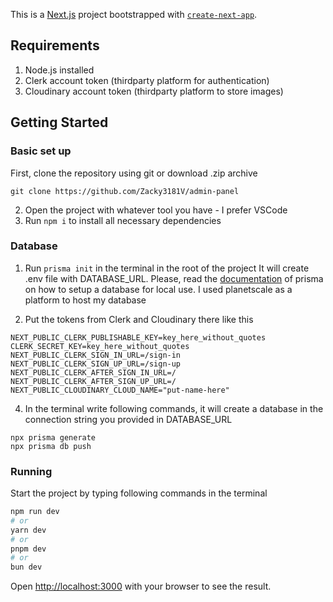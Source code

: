 This is a [Next.js](https://nextjs.org/) project bootstrapped with [`create-next-app`](https://github.com/vercel/next.js/tree/canary/packages/create-next-app).
## Requirements
1. Node.js installed
2. Clerk account token (thirdparty platform for authentication)
3. Cloudinary account token (thirdparty platform to store images)
## Getting Started
### Basic set up
First, clone the repository using git or download .zip archive
```
git clone https://github.com/Zacky3181V/admin-panel
```
2. Open the project with whatever tool you have - I prefer VSCode  
3. Run ```npm i``` to install all necessary dependencies


### Database
1. Run ```prisma init``` in the terminal in the root of the project
It will create .env file with DATABASE_URL. Please, read the [documentation](https://www.prisma.io/docs/getting-started/setup-prisma/start-from-scratch/relational-databases/connect-your-database-node-postgresql) of prisma on how to setup a database for local use. I used planetscale as a platform to host my database

2. Put the tokens from Clerk and Cloudinary there like this
```
NEXT_PUBLIC_CLERK_PUBLISHABLE_KEY=key_here_without_quotes
CLERK_SECRET_KEY=key_here_without_quotes
NEXT_PUBLIC_CLERK_SIGN_IN_URL=/sign-in 
NEXT_PUBLIC_CLERK_SIGN_UP_URL=/sign-up 
NEXT_PUBLIC_CLERK_AFTER_SIGN_IN_URL=/
NEXT_PUBLIC_CLERK_AFTER_SIGN_UP_URL=/
NEXT_PUBLIC_CLOUDINARY_CLOUD_NAME="put-name-here"
```

4. In the terminal write following commands, it will create a database in the connection string you provided in DATABASE_URL  
```
npx prisma generate
npx prisma db push
```

### Running
Start the project by typing following commands in the terminal
```bash
npm run dev
# or
yarn dev
# or
pnpm dev
# or
bun dev
```

Open [http://localhost:3000](http://localhost:3000) with your browser to see the result.

